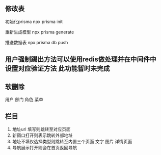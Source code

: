 ## 修改表

初始化prisma
npx prisma init

重新生成模型
npx prisma generate
 
推送数据表
npx prisma db push



## 用户强制踢出方法可以使用redis做处理并在中间件中设置对应验证方法 此功能暂时未完成


## 软删除  

用户 部门 角色 菜单

## 栏目

1. 地址url 填写则跳转至对应页面
2. 新窗口打开则表示跳转外部地址
3. 地址不填仅选择类型则跳转至内置三个页面 文字 图片 详情页面
4. 导航展示打开则会在首页返回导航